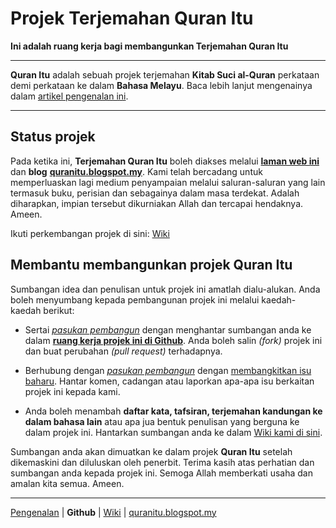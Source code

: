 # Projek Terjemahan Quran Itu
**Ini adalah ruang kerja bagi membangunkan Terjemahan Quran Itu**

---

**Quran Itu** adalah sebuah projek terjemahan **Kitab Suci al-Quran** perkataan demi perkataan ke dalam **Bahasa Melayu**. Baca lebih lanjut mengenainya dalam [artikel pengenalan ini][pengenalan].

---

## Status projek
Pada ketika ini, **Terjemahan Quran Itu** boleh diakses melalui [**laman web ini**][pengenalan] dan **blog** [**quranitu.blogspot.my**][blog]. Kami telah bercadang untuk memperluaskan lagi medium penyampaian melalui saluran-saluran yang lain termasuk buku, perisian dan sebagainya dalam masa terdekat. Adalah diharapkan, impian tersebut dikurniakan Allah dan tercapai hendaknya. Ameen.

Ikuti perkembangan projek di sini: [Wiki][wiki]

## Membantu membangunkan projek Quran Itu
Sumbangan idea dan penulisan untuk projek ini amatlah dialu-alukan. Anda boleh menyumbang kepada pembangunan projek ini melalui kaedah-kaedah berikut:

- Sertai [*pasukan pembangun*][contributors] dengan menghantar sumbangan anda ke dalam [**ruang kerja projek ini di Github**][github]. Anda boleh salin *(fork)* projek ini dan buat perubahan *(pull request)* terhadapnya.

- Berhubung dengan [*pasukan pembangun*][contributors] dengan [membangkitkan isu baharu][issues]. Hantar komen, cadangan atau laporkan apa-apa isu berkaitan projek ini kepada kami.

- Anda boleh menambah **daftar kata, tafsiran, terjemahan kandungan ke dalam bahasa lain** atau apa jua bentuk penulisan yang berguna ke dalam projek ini. Hantarkan sumbangan anda ke dalam [Wiki kami di sini][wiki].

Sumbangan anda akan dimuatkan ke dalam projek **Quran Itu** setelah dikemaskini dan diluluskan oleh penerbit. Terima kasih atas perhatian dan sumbangan anda kepada projek ini. Semoga Allah memberkati usaha dan amalan kita semua. Ameen.

[contributors]: https://github.com/nikahmadz/Quran-Itu/graphs/contributors
[issues]: https://github.com/nikahmadz/Quran-Itu/issues

---

[Pengenalan][pengenalan] | **Github** | [Wiki][wiki] | [quranitu.blogspot.my][blog]

[pengenalan]: https://nikahmadz.github.io/Quran-Itu/
[github]: https://nikahmadz.github.io/Quran-Itu/
[wiki]: https://github.com/nikahmadz/Quran-Itu/wiki
[blog]: https://quranitu.blogspot.my
